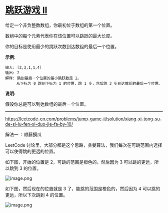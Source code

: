 # [跳跃游戏 II](https://leetcode-cn.com/problems/jump-game-ii/)

给定一个非负整数数组，你最初位于数组的第一个位置。

数组中的每个元素代表你在该位置可以跳跃的最大长度。

你的目标是使用最少的跳跃次数到达数组的最后一个位置。

**示例:**

```
输入: [2,3,1,1,4]
输出: 2
解释: 跳到最后一个位置的最小跳跃数是 2。
     从下标为 0 跳到下标为 1 的位置，跳 1 步，然后跳 3 步到达数组的最后一个位置。
```

**说明:**

假设你总是可以到达数组的最后一个位置。

---

https://leetcode-cn.com/problems/jump-game-ii/solution/xiang-xi-tong-su-de-si-lu-fen-xi-duo-jie-fa-by-10/

解法一 ：顺藤摸瓜

LeetCode 讨论里，大部分都是这个思路，贪婪算法，我们每次在可跳范围内选择可以使得跳的更远的位置。

如下图，开始的位置是 2，可跳的范围是橙色的。然后因为 3 可以跳的更远，所以跳到 3 的位置。

![image.png](https://pic.leetcode-cn.com/c4a606188af249b911d06acb5e51b2f8a4589be68b02b900d32dfdd69a14d368-image.png)

如下图，然后现在的位置就是 3 了，能跳的范围是橙色的，然后因为 4 可以跳的更远，所以下次跳到 4 的位置。

![image.png](https://pic.leetcode-cn.com/1c13a73f3ddd9c5badd83f818455c1ed16a251956473659ffcee6eb9a65ecdbf-image.png)